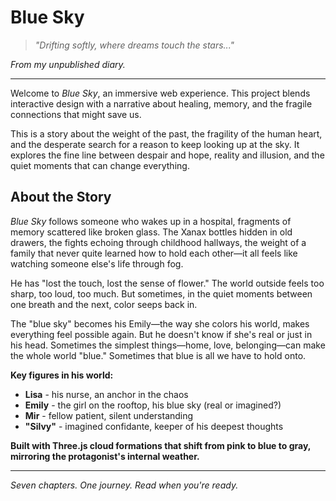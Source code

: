 # Blue Sky

> *"Drifting softly, where dreams touch the stars..."*

*From my unpublished diary.*

---

Welcome to *Blue Sky*, an immersive web experience. This project blends interactive design with a narrative about healing, memory, and the fragile connections that might save us.

This is a story about the weight of the past, the fragility of the human heart, and the desperate search for a reason to keep looking up at the sky. It explores the fine line between despair and hope, reality and illusion, and the quiet moments that can change everything.

## About the Story

*Blue Sky* follows someone who wakes up in a hospital, fragments of memory scattered like broken glass. The Xanax bottles hidden in old drawers, the fights echoing through childhood hallways, the weight of a family that never quite learned how to hold each other—it all feels like watching someone else's life through fog.

He has "lost the touch, lost the sense of flower." The world outside feels too sharp, too loud, too much. But sometimes, in the quiet moments between one breath and the next, color seeps back in.

The "blue sky" becomes his Emily—the way she colors his world, makes everything feel possible again. But he doesn't know if she's real or just in his head. Sometimes the simplest things—home, love, belonging—can make the whole world "blue." Sometimes that blue is all we have to hold onto.

**Key figures in his world:**
- **Lisa** - his nurse, an anchor in the chaos
- **Emily** - the girl on the rooftop, his blue sky (real or imagined?)  
- **Mir** - fellow patient, silent understanding
- **"Silvy"** - imagined confidante, keeper of his deepest thoughts

**Built with Three.js cloud formations that shift from pink to blue to gray, mirroring the protagonist's internal weather.**

---

*Seven chapters. One journey. Read when you're ready.*